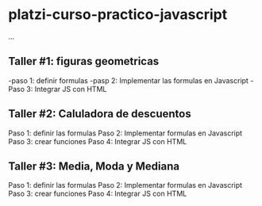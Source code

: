 # platzi-curso-practico-javascript

...

## Taller #1: figuras geometricas

-paso 1: definir formulas
-pasp 2: Implementar las formulas en Javascript
-Paso 3: Integrar JS con HTML

## Taller #2: Caluladora de descuentos

Paso 1: definir las formulas
Paso 2: Implementar formulas en Javascript
Paso 3: crear funciones
Paso 4: Integrar JS con HTML

## Taller #3: Media, Moda y Mediana

Paso 1: definir las formulas
Paso 2: Implementar formulas en Javascript
Paso 3: crear funciones
Paso 4: Integrar JS con HTML
